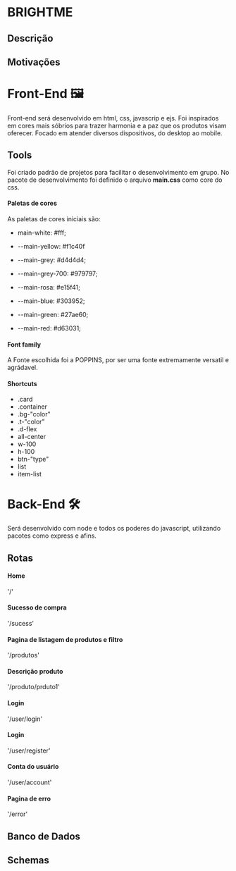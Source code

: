 # BRIGHTME

## Descrição

## Motivações

# Front-End 🖼️

Front-end será desenvolvido em html, css, javascrip e ejs.
Foi inspirados em cores mais sóbrios para trazer harmonia e a paz que os produtos visam oferecer. Focado em atender diversos dispositivos, do desktop ao mobile.

## Tools

Foi criado padrão de projetos para facilitar o desenvolvimento em grupo. No pacote de desenvolvimento foi definido o arquivo **main.css** como core do css.

#### Paletas de cores

As paletas de cores iniciais são:

- main-white: #fff;

- --main-yellow: #f1c40f

- --main-grey: #d4d4d4;

- --main-grey-700: #979797;

- --main-rosa: #e15f41;

- --main-blue: #303952;

- --main-green: #27ae60;

- --main-red: #d63031;

#### Font family

A Fonte escolhida foi a POPPINS, por ser uma fonte extremamente versatil e agrádavel.

#### Shortcuts

- .card
- .container
- .bg-"color"
- .t-"color"
- .d-flex
- all-center
- w-100
- h-100
- btn-"type"
- list
- item-list

# Back-End 🛠️

Será desenvolvido com node e todos os poderes do javascript, utilizando pacotes como express e afins.

## Rotas

#### Home

'/'

#### Sucesso de compra

'/sucess'

#### Pagina de listagem de produtos e filtro

'/produtos'

#### Descrição produto

'/produto/prduto1'

#### Login

'/user/login'

#### Login

'/user/register'

#### Conta do usuário

'/user/account'

#### Pagina de erro

'/error'

## Banco de Dados

## Schemas

